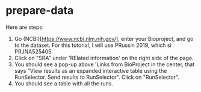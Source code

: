 # prepare-data

Here are steps:

1. Go (NCBI)[https://www.ncbi.nlm.nih.gov/], enter your Bioproject, and go to the dataset. For this tutorial, I will use PRussin 2019, which si PRJNA525405.
2. Click on "SRA" under 'RElated information' on the right side of the page.
3. You should see a pop-up above 'Links from BioProject in the center, that says "View results as an expanded interactive table using the RunSelector. Send results to RunSelector". Click on "RunSelector".
4. You should see a table with all the runs.

